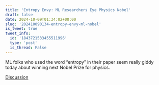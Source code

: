 ```yaml
---
title: 'Entropy Envy: ML Researchers Eye Physics Nobel'
draft: false
date: 2024-10-09T01:34:02+00:00
slug: '202410090134-entropy-envy-ml-nobel'
is_tweet: true
tweet_info:
  id: '1843721533455511996'
  type: 'post'
  is_thread: False
---
```




ML folks who used the word “entropy” in their paper seem really giddy today about winning next Nobel Prize for physics.

[Discussion](https://x.com/sytelus/status/1843721533455511996)
